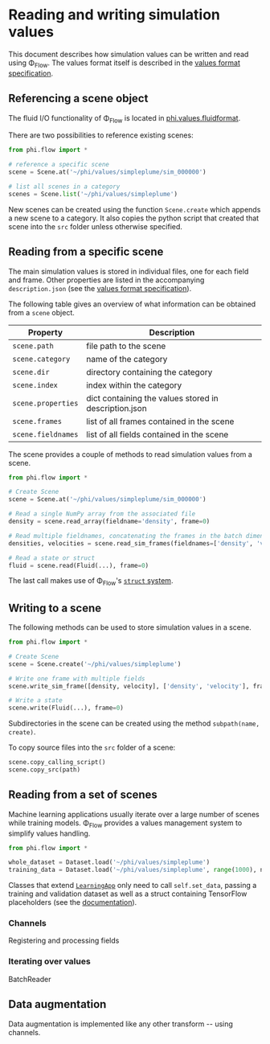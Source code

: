 # Reading and writing simulation values

This document describes how simulation values can be written and read using Φ<sub>Flow</sub>.
The values format itself is described in the [values format specification](Scene_Format_Specification.md).

## Referencing a scene object

The fluid I/O functionality of Φ<sub>Flow</sub> is located in [phi.values.fluidformat](../phi/data/fluidformat.py).

There are two possibilities to reference existing scenes:

```python
from phi.flow import *

# reference a specific scene
scene = Scene.at('~/phi/values/simpleplume/sim_000000')

# list all scenes in a category
scenes = Scene.list('~/phi/values/simpleplume')
```

New scenes can be created using the function `Scene.create` which appends a new scene to a category.
It also copies the python script that created that scene into the `src` folder unless otherwise specified.

## Reading from a specific scene

The main simulation values is stored in individual files, one for each field and frame.
Other properties are listed in the accompanying `description.json` (see the [values format specification](Scene_Format_Specification.md)).

The following table gives an overview of what information can be obtained from a `scene` object.

| Property            | Description                                            |
|---------------------|--------------------------------------------------------|
| `scene.path`        | file path to the scene                                 |
| `scene.category`    | name of the category                                   |
| `scene.dir`         | directory containing the category                      |
| `scene.index`       | index within the category                              |
| `scene.properties`  | dict containing the values stored in description.json  |
| `scene.frames`      | list of all frames contained in the scene              |
| `scene.fieldnames`  | list of all fields contained in the scene              |

The scene provides a couple of methods to read simulation values from a scene.

```python
from phi.flow import *

# Create Scene
scene = Scene.at('~/phi/values/simpleplume/sim_000000')

# Read a single NumPy array from the associated file
density = scene.read_array(fieldname='density', frame=0)  

# Read multiple fieldnames, concatenating the frames in the batch dimension
densities, velocities = scene.read_sim_frames(fieldnames=['density', 'velocity'], frames=range(16))

# Read a state or struct
fluid = scene.read(Fluid(...), frame=0)
```

The last call makes use of Φ<sub>Flow</sub>'s [`struct` system](Structs.ipynb).

## Writing to a scene

The following methods can be used to store simulation values in a scene.

```python
from phi.flow import *

# Create Scene
scene = Scene.create('~/phi/values/simpleplume')

# Write one frame with multiple fields
scene.write_sim_frame([density, velocity], ['density', 'velocity'], frame=0)

# Write a state
scene.write(Fluid(...), frame=0)
```

Subdirectories in the scene can be created using the method `subpath(name, create)`.

To copy source files into the `src` folder of a scene:

```python
scene.copy_calling_script()
scene.copy_src(path)
```

## Reading from a set of scenes

Machine learning applications usually iterate over a large number of scenes while training models.
Φ<sub>Flow</sub> provides a values management system to simplify values handling.

```python
from phi.flow import *

whole_dataset = Dataset.load('~/phi/values/simpleplume')
training_data = Dataset.load('~/phi/values/simpleplume', range(1000), name='train')
```

Classes that extend [`LearningApp`](../phi/tf/app.py) only need to call `self.set_data`, passing a training and validation dataset as well as a struct containing TensorFlow placeholders (see the [documentation](Interactive_Training_Apps.md)).

### Channels

Registering and processing fields

### Iterating over values

BatchReader

## Data augmentation

Data augmentation is implemented like any other transform -- using channels.
